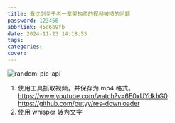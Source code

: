 ```yaml
---
title: 看沈剑关于老一辈架构师的视频被喷的问题
password: 123456
abbrlink: 45d6b9fb
date: 2024-11-23 14:18:53
tags:
categories:
cover:
---
```


![random-pic-api](https://api.dong4j.ink:1024/cover)

1. 使用工具抓取视频，并保存为 mp4 格式。 https://www.youtube.com/watch?v=6E0xUYdkhG0 https://github.com/putyy/res-downloader
2. 使用 whisper 转为文字
